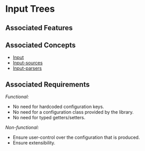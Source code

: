# Input Trees

## Associated Features



## Associated Concepts

- [Input](./input.md)
- [Input-sources](./sources.md)
- [Input-parsers](./parsers.md)

## Associated Requirements
_Functional:_
- No need for hardcoded configuration keys.
- No need for a configuration class provided by the library.
- No need for typed getters/setters.

_Non-functional:_
- Ensure user-control over the configuration that is produced.
- Ensure extensibility.